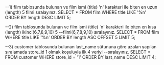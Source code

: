 --1) film tablosunda bulunan ve film ismi (title) 'n' karakteri ile biten en uzun (length) 5 filmi sıralayınız.
SELECT * FROM film
WHERE title LIKE '%n'
ORDER BY length DESC
LIMIT 5;

--2) film tablosunda bulunan ve film ismi (title) 'n' karakteri ile biten en kısa (length) ikinci(6,7,8,9,10) 5 --filmi(6,7,8,9,10) sıralayınız.
SELECT * FROM film
WHERE title LIKE '%n'
ORDER BY length ASC
OFFSET 5
LIMIT 5;

--3) customer tablosunda bulunan last_name sütununa göre azalan yapılan sıralamada store_id 1 olmak koşuluyla ilk 4 veriyi --sıralayınız.
SELECT * FROM customer
WHERE store_id = '1'
ORDER BY last_name DESC
LIMIT 4;